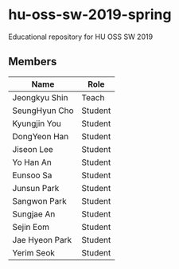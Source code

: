 # hu-oss-sw-2019-spring
Educational repository for HU OSS SW 2019

## Members

| Name | Role |
|------|------|
|Jeongkyu Shin | Teach | 
|SeungHyun Cho | Student |
|Kyungjin You  | Student |
|DongYeon Han  | Student |
|Jiseon Lee    | Student|
|Yo Han An     | Student |
|Eunsoo Sa | Student |
|Junsun Park | Student |
|Sangwon Park | Student | 
|Sungjae An | Student |
|Sejin Eom| Student | 
|Jae Hyeon Park| Student |
|Yerim Seok    | Student |
